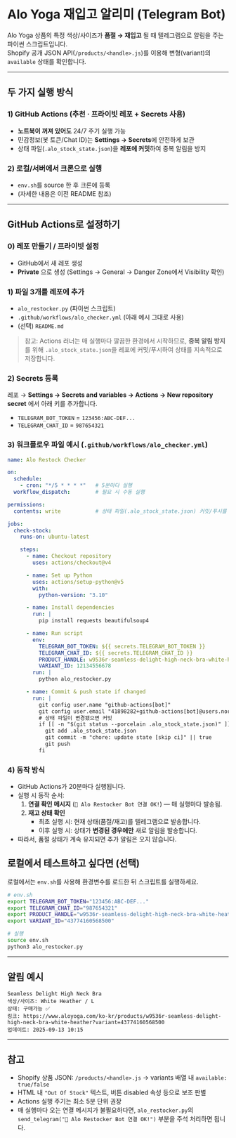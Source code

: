 # Alo Yoga 재입고 알리미 (Telegram Bot)

Alo Yoga 상품의 특정 색상/사이즈가 **품절 → 재입고** 될 때 텔레그램으로 알림을 주는 파이썬 스크립트입니다.  
Shopify 공개 JSON API(`/products/<handle>.js`)를 이용해 변형(variant)의 `available` 상태를 확인합니다.

---

## 두 가지 실행 방식

### 1) GitHub Actions (추천 · 프라이빗 레포 + Secrets 사용)
- **노트북이 꺼져 있어도** 24/7 주기 실행 가능
- 민감정보(봇 토큰/Chat ID)는 **Settings → Secrets**에 안전하게 보관
- 상태 파일(`.alo_stock_state.json`)을 **레포에 커밋**하여 중복 알림을 방지

### 2) 로컬/서버에서 크론으로 실행
- `env.sh`를 source 한 후 크론에 등록
- (자세한 내용은 이전 README 참조)

---

## GitHub Actions로 설정하기

### 0) 레포 만들기 / 프라이빗 설정
- GitHub에서 새 레포 생성
- **Private** 으로 생성 (Settings → General → Danger Zone에서 Visibility 확인)

### 1) 파일 3개를 레포에 추가
- `alo_restocker.py` (파이썬 스크립트)
- `.github/workflows/alo_checker.yml` (아래 예시 그대로 사용)
- (선택) `README.md`

> 참고: Actions 러너는 매 실행마다 깔끔한 환경에서 시작하므로, **중복 알림 방지**를 위해 `.alo_stock_state.json`을 레포에 커밋/푸시하여 상태를 지속적으로 저장합니다.

### 2) Secrets 등록
레포 → **Settings → Secrets and variables → Actions → New repository secret** 에서 아래 키를 추가합니다.

- `TELEGRAM_BOT_TOKEN` = `123456:ABC-DEF...`
- `TELEGRAM_CHAT_ID` = `987654321`

### 3) 워크플로우 파일 예시 (`.github/workflows/alo_checker.yml`)
```yaml
name: Alo Restock Checker

on:
  schedule:
    - cron: "*/5 * * * *"   # 5분마다 실행
  workflow_dispatch:        # 필요 시 수동 실행

permissions:
  contents: write           # 상태 파일(.alo_stock_state.json) 커밋/푸시를 위해 필요

jobs:
  check-stock:
    runs-on: ubuntu-latest

    steps:
      - name: Checkout repository
        uses: actions/checkout@v4

      - name: Set up Python
        uses: actions/setup-python@v5
        with:
          python-version: "3.10"

      - name: Install dependencies
        run: |
          pip install requests beautifulsoup4

      - name: Run script
        env:
          TELEGRAM_BOT_TOKEN: ${{ secrets.TELEGRAM_BOT_TOKEN }}
          TELEGRAM_CHAT_ID: ${{ secrets.TELEGRAM_CHAT_ID }}
          PRODUCT_HANDLE: w9536r-seamless-delight-high-neck-bra-white-heather
          VARIANT_ID: 12134556678
        run: |
          python alo_restocker.py

      - name: Commit & push state if changed
        run: |
          git config user.name "github-actions[bot]"
          git config user.email "41898282+github-actions[bot]@users.noreply.github.com"
          # 상태 파일이 변경됐으면 커밋
          if [[ -n "$(git status --porcelain .alo_stock_state.json)" ]]; then
            git add .alo_stock_state.json
            git commit -m "chore: update state [skip ci]" || true
            git push
          fi
```

### 4) 동작 방식
- GitHub Actions가 20분마다 실행됩니다.
- 실행 시 동작 순서:
  1. **연결 확인 메시지** (`🤖 Alo Restocker Bot 연결 OK!`) — 매 실행마다 발송됨.
  2. **재고 상태 확인**
     - 최초 실행 시: 현재 상태(품절/재고)를 텔레그램으로 발송합니다.
     - 이후 실행 시: 상태가 **변경된 경우에만** 새로 알림을 발송합니다.
- 따라서, 품절 상태가 계속 유지되면 추가 알림은 오지 않습니다.


## 로컬에서 테스트하고 싶다면 (선택)
로컬에서는 `env.sh`를 사용해 환경변수를 로드한 뒤 스크립트를 실행하세요.

```bash
# env.sh
export TELEGRAM_BOT_TOKEN="123456:ABC-DEF..."
export TELEGRAM_CHAT_ID="987654321"
export PRODUCT_HANDLE="w9536r-seamless-delight-high-neck-bra-white-heather"
export VARIANT_ID="43774160568500"

# 실행
source env.sh
python3 alo_restocker.py
```

---

## 알림 예시

```
Seamless Delight High Neck Bra
색상/사이즈: White Heather / L
상태: 구매가능 ✅
링크: https://www.aloyoga.com/ko-kr/products/w9536r-seamless-delight-high-neck-bra-white-heather?variant=43774160568500
업데이트: 2025-09-13 10:15
```

---

## 참고
- Shopify 상품 JSON: `/products/<handle>.js` → variants 배열 내 `available: true/false`
- HTML 내 `"Out Of Stock"` 텍스트, 버튼 disabled 속성 등으로 보조 판별
- Actions 실행 주기는 최소 5분 단위 권장
- 매 실행마다 오는 연결 메시지가 불필요하다면, `alo_restocker.py`의 `send_telegram("🤖 Alo Restocker Bot 연결 OK!")` 부분을 주석 처리하면 됩니다.
